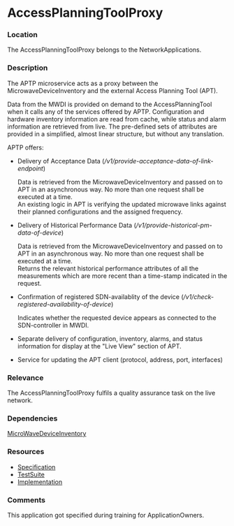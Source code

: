 # AccessPlanningToolProxy

### Location
The AccessPlanningToolProxy belongs to the NetworkApplications.

### Description
The APTP microservice acts as a proxy between the MicrowaveDeviceInventory and the external Access Planning Tool (APT).

Data from the MWDI is provided on demand to the AccessPlanningTool when it calls any of the services offered by APTP. Configuration and hardware inventory information are read from cache, while status and alarm information are retrieved from live. 
The pre-defined sets of attributes are provided in a simplified, almost linear structure, but without any translation.

APTP offers:

* Delivery of Acceptance Data (<i>/v1/provide-acceptance-data-of-link-endpoint</i>)

  Data is retrieved from the MicrowaveDeviceInventory and passed on to APT in an asynchronous way. No more than one request shall be executed at a time.\
  An existing logic in APT is verifying the updated microwave links against their planned configurations and the assigned frequency.

* Delivery of Historical Performance Data (<i>/v1/provide-historical-pm-data-of-device</i>)

  Data is retrieved from the MicrowaveDeviceInventory and passed on to APT in an asynchronous way. No more than one request shall be executed at a time.  
Returns the relevant historical performance attributes of all the measurements which are more recent than a time-stamp indicated in the request.

* Confirmation of registered SDN-availablity of the device (<i>/v1/check-registered-availability-of-device</i>)

  Indicates whether the requested device appears as connected to the SDN-controller in MWDI.

* Separate delivery of configuration, inventory, alarms, and status information for display at the "Live View" section of APT.
	
* Service for updating the APT client (protocol, address, port, interfaces)



### Relevance
The AccessPlanningToolProxy fulfils a quality assurance task on the live network.

### Dependencies
 [MicroWaveDeviceInventory](https://github.com/openBackhaul/MicroWaveDeviceInventory)

### Resources
- [Specification](./spec/)
- [TestSuite](./testing/)
- [Implementation](./server/)

### Comments
This application got specified during training for ApplicationOwners.
